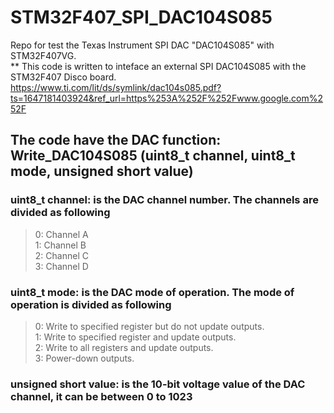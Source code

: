 # STM32F407_SPI_DAC104S085
Repo for test the Texas Instrument SPI DAC "DAC104S085" with STM32F407VG.  
** This code is written to inteface an external SPI DAC104S085 with the STM32F407 Disco board.  
https://www.ti.com/lit/ds/symlink/dac104s085.pdf?ts=1647181403924&ref_url=https%253A%252F%252Fwww.google.com%252F

## The code have the DAC function: Write_DAC104S085 (uint8_t channel, uint8_t mode, unsigned short value)
### uint8_t channel: is the DAC channel number. The channels are divided as following
>0: Channel A  
>1: Channel B  
>2: Channel C  
>3: Channel D  
  
### uint8_t mode: is the DAC mode of operation. The mode of operation is divided as following
>0: Write to specified register but do not update outputs.  
>1: Write to specified register and update outputs.  
>2: Write to all registers and update outputs.  
>3: Power-down outputs.  
### unsigned short value: is the 10-bit voltage value of the DAC channel, it can be between 0 to 1023

